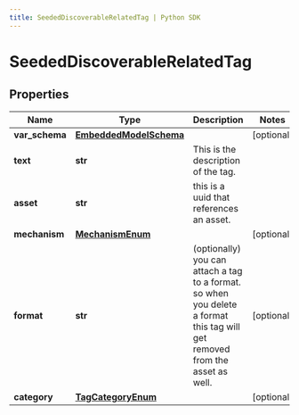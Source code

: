 ```yaml
---
title: SeededDiscoverableRelatedTag | Python SDK
---
```


# SeededDiscoverableRelatedTag



## Properties

Name | Type | Description | Notes
------------ | ------------- | ------------- | -------------
**var_schema** | [**EmbeddedModelSchema**](EmbeddedModelSchema) |  | [optional] 
**text** | **str** | This is the description of the tag. | 
**asset** | **str** | this is a uuid that references an asset. | 
**mechanism** | [**MechanismEnum**](MechanismEnum) |  | [optional] 
**format** | **str** | (optionally) you can attach a tag to a format. so when you delete a format this tag will get removed from the asset as well. | [optional] 
**category** | [**TagCategoryEnum**](TagCategoryEnum) |  | [optional] 


